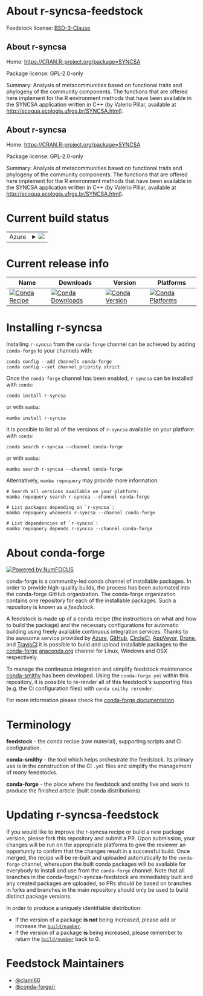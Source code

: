 About r-syncsa-feedstock
========================

Feedstock license: [BSD-3-Clause](https://github.com/conda-forge/r-syncsa-feedstock/blob/main/LICENSE.txt)


About r-syncsa
--------------

Home: https://CRAN.R-project.org/package=SYNCSA

Package license: GPL-2.0-only

Summary: Analysis of metacommunities based on functional traits and phylogeny of the community components. The functions that are offered here implement for the R environment methods that have been available in the SYNCSA application written in C++ (by Valerio Pillar, available at <http://ecoqua.ecologia.ufrgs.br/SYNCSA.html>).

About r-syncsa
--------------

Home: https://CRAN.R-project.org/package=SYNCSA

Package license: GPL-2.0-only

Summary: Analysis of metacommunities based on functional traits and phylogeny of the community components. The functions that are offered here implement for the R environment methods that have been available in the SYNCSA application written in C++ (by Valerio Pillar, available at <http://ecoqua.ecologia.ufrgs.br/SYNCSA.html>).

Current build status
====================


<table>
    
  <tr>
    <td>Azure</td>
    <td>
      <details>
        <summary>
          <a href="https://dev.azure.com/conda-forge/feedstock-builds/_build/latest?definitionId=11739&branchName=main">
            <img src="https://dev.azure.com/conda-forge/feedstock-builds/_apis/build/status/r-syncsa-feedstock?branchName=main">
          </a>
        </summary>
        <table>
          <thead><tr><th>Variant</th><th>Status</th></tr></thead>
          <tbody><tr>
              <td>linux_64_r_base4.3</td>
              <td>
                <a href="https://dev.azure.com/conda-forge/feedstock-builds/_build/latest?definitionId=11739&branchName=main">
                  <img src="https://dev.azure.com/conda-forge/feedstock-builds/_apis/build/status/r-syncsa-feedstock?branchName=main&jobName=linux&configuration=linux%20linux_64_r_base4.3" alt="variant">
                </a>
              </td>
            </tr><tr>
              <td>linux_64_r_base4.4</td>
              <td>
                <a href="https://dev.azure.com/conda-forge/feedstock-builds/_build/latest?definitionId=11739&branchName=main">
                  <img src="https://dev.azure.com/conda-forge/feedstock-builds/_apis/build/status/r-syncsa-feedstock?branchName=main&jobName=linux&configuration=linux%20linux_64_r_base4.4" alt="variant">
                </a>
              </td>
            </tr><tr>
              <td>osx_64_r_base4.3</td>
              <td>
                <a href="https://dev.azure.com/conda-forge/feedstock-builds/_build/latest?definitionId=11739&branchName=main">
                  <img src="https://dev.azure.com/conda-forge/feedstock-builds/_apis/build/status/r-syncsa-feedstock?branchName=main&jobName=osx&configuration=osx%20osx_64_r_base4.3" alt="variant">
                </a>
              </td>
            </tr><tr>
              <td>osx_64_r_base4.4</td>
              <td>
                <a href="https://dev.azure.com/conda-forge/feedstock-builds/_build/latest?definitionId=11739&branchName=main">
                  <img src="https://dev.azure.com/conda-forge/feedstock-builds/_apis/build/status/r-syncsa-feedstock?branchName=main&jobName=osx&configuration=osx%20osx_64_r_base4.4" alt="variant">
                </a>
              </td>
            </tr><tr>
              <td>win_64_r_base4.3</td>
              <td>
                <a href="https://dev.azure.com/conda-forge/feedstock-builds/_build/latest?definitionId=11739&branchName=main">
                  <img src="https://dev.azure.com/conda-forge/feedstock-builds/_apis/build/status/r-syncsa-feedstock?branchName=main&jobName=win&configuration=win%20win_64_r_base4.3" alt="variant">
                </a>
              </td>
            </tr><tr>
              <td>win_64_r_base4.4</td>
              <td>
                <a href="https://dev.azure.com/conda-forge/feedstock-builds/_build/latest?definitionId=11739&branchName=main">
                  <img src="https://dev.azure.com/conda-forge/feedstock-builds/_apis/build/status/r-syncsa-feedstock?branchName=main&jobName=win&configuration=win%20win_64_r_base4.4" alt="variant">
                </a>
              </td>
            </tr>
          </tbody>
        </table>
      </details>
    </td>
  </tr>
</table>

Current release info
====================

| Name | Downloads | Version | Platforms |
| --- | --- | --- | --- |
| [![Conda Recipe](https://img.shields.io/badge/recipe-r--syncsa-green.svg)](https://anaconda.org/conda-forge/r-syncsa) | [![Conda Downloads](https://img.shields.io/conda/dn/conda-forge/r-syncsa.svg)](https://anaconda.org/conda-forge/r-syncsa) | [![Conda Version](https://img.shields.io/conda/vn/conda-forge/r-syncsa.svg)](https://anaconda.org/conda-forge/r-syncsa) | [![Conda Platforms](https://img.shields.io/conda/pn/conda-forge/r-syncsa.svg)](https://anaconda.org/conda-forge/r-syncsa) |

Installing r-syncsa
===================

Installing `r-syncsa` from the `conda-forge` channel can be achieved by adding `conda-forge` to your channels with:

```
conda config --add channels conda-forge
conda config --set channel_priority strict
```

Once the `conda-forge` channel has been enabled, `r-syncsa` can be installed with `conda`:

```
conda install r-syncsa
```

or with `mamba`:

```
mamba install r-syncsa
```

It is possible to list all of the versions of `r-syncsa` available on your platform with `conda`:

```
conda search r-syncsa --channel conda-forge
```

or with `mamba`:

```
mamba search r-syncsa --channel conda-forge
```

Alternatively, `mamba repoquery` may provide more information:

```
# Search all versions available on your platform:
mamba repoquery search r-syncsa --channel conda-forge

# List packages depending on `r-syncsa`:
mamba repoquery whoneeds r-syncsa --channel conda-forge

# List dependencies of `r-syncsa`:
mamba repoquery depends r-syncsa --channel conda-forge
```


About conda-forge
=================

[![Powered by
NumFOCUS](https://img.shields.io/badge/powered%20by-NumFOCUS-orange.svg?style=flat&colorA=E1523D&colorB=007D8A)](https://numfocus.org)

conda-forge is a community-led conda channel of installable packages.
In order to provide high-quality builds, the process has been automated into the
conda-forge GitHub organization. The conda-forge organization contains one repository
for each of the installable packages. Such a repository is known as a *feedstock*.

A feedstock is made up of a conda recipe (the instructions on what and how to build
the package) and the necessary configurations for automatic building using freely
available continuous integration services. Thanks to the awesome service provided by
[Azure](https://azure.microsoft.com/en-us/services/devops/), [GitHub](https://github.com/),
[CircleCI](https://circleci.com/), [AppVeyor](https://www.appveyor.com/),
[Drone](https://cloud.drone.io/welcome), and [TravisCI](https://travis-ci.com/)
it is possible to build and upload installable packages to the
[conda-forge](https://anaconda.org/conda-forge) [anaconda.org](https://anaconda.org/)
channel for Linux, Windows and OSX respectively.

To manage the continuous integration and simplify feedstock maintenance
[conda-smithy](https://github.com/conda-forge/conda-smithy) has been developed.
Using the ``conda-forge.yml`` within this repository, it is possible to re-render all of
this feedstock's supporting files (e.g. the CI configuration files) with ``conda smithy rerender``.

For more information please check the [conda-forge documentation](https://conda-forge.org/docs/).

Terminology
===========

**feedstock** - the conda recipe (raw material), supporting scripts and CI configuration.

**conda-smithy** - the tool which helps orchestrate the feedstock.
                   Its primary use is in the construction of the CI ``.yml`` files
                   and simplify the management of *many* feedstocks.

**conda-forge** - the place where the feedstock and smithy live and work to
                  produce the finished article (built conda distributions)


Updating r-syncsa-feedstock
===========================

If you would like to improve the r-syncsa recipe or build a new
package version, please fork this repository and submit a PR. Upon submission,
your changes will be run on the appropriate platforms to give the reviewer an
opportunity to confirm that the changes result in a successful build. Once
merged, the recipe will be re-built and uploaded automatically to the
`conda-forge` channel, whereupon the built conda packages will be available for
everybody to install and use from the `conda-forge` channel.
Note that all branches in the conda-forge/r-syncsa-feedstock are
immediately built and any created packages are uploaded, so PRs should be based
on branches in forks and branches in the main repository should only be used to
build distinct package versions.

In order to produce a uniquely identifiable distribution:
 * If the version of a package **is not** being increased, please add or increase
   the [``build/number``](https://docs.conda.io/projects/conda-build/en/latest/resources/define-metadata.html#build-number-and-string).
 * If the version of a package **is** being increased, please remember to return
   the [``build/number``](https://docs.conda.io/projects/conda-build/en/latest/resources/define-metadata.html#build-number-and-string)
   back to 0.

Feedstock Maintainers
=====================

* [@clami66](https://github.com/clami66/)
* [@conda-forge/r](https://github.com/orgs/conda-forge/teams/r/)

